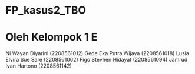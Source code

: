 # FP_kasus2_TBO

# Oleh Kelompok 1 E

Ni Wayan Diyarini (2208561012)
Gede Eka Putra Wijaya (2208561018)
Lusia Elvira Sue Sare (2208561062)
Figo Stevhen Hidayat (2208561094)
Jamrud Ivan Hartono (2208561142)
